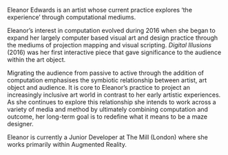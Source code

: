 Eleanor Edwards is an artist whose current practice explores ‘the experience’ through computational mediums.

Eleanor’s interest in computation evolved during 2016 when she began to expand her largely computer based visual art and design practice through the mediums of projection mapping and visual scripting. *Digital Illusions* (2016) was her first interactive piece that gave significance to the audience within the art object. 

Migrating the audience from passive to active through the addition of computation emphasises the symbiotic relationship between artist, art object and audience. It is core to Eleanor’s practice to project an increasingly inclusive art world in contrast to her early artistic experiences. As she continues to explore this relationship she intends to work across a variety of media and method by ultimately combining computation and outcome, her long-term goal is to redefine what it means to be a maze designer.

Eleanor is currently a Junior Developer at The Mill (London) where she works primarily within Augmented Reality.